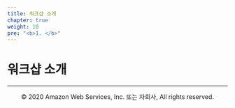 ```yaml
---
title: 워크샵 소개
chapter: true
weight: 10
pre: "<b>1. </b>"
---
```


# 워크샵 소개


---
<p align="center">
© 2020 Amazon Web Services, Inc. 또는 자회사, All rights reserved.
</p>
